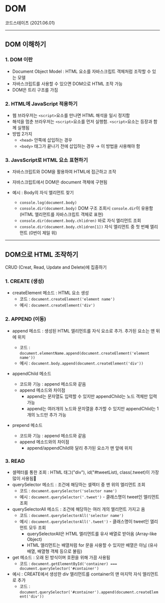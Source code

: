 # DOM
코드스테이츠 (2021.06.01)

***

## DOM 이해하기

### 1. DOM 이란
- Document Object Model : HTML 요소를 자바스크립트 객체처럼 조작할 수 있는 모델
- 자바스크립트를 사용할 수 있으면 DOM으로 HTML 조작 가능
- DOM은 트리 구조를 가짐

### 2. HTML에 JavaScript 적용하기
- 웹 브라우저는 ```<script>```요소를 만나면 HTML 해석을 일시 정지함
- 해석을 멈춘 브라우저는 ```<script>```요소를 먼저 실행함. ```<script>```요소는 등장과 함께 실행됨
- 방법 2가지
  - ```<head>``` 안쪽에 삽입하는 경우
  - ```<body>``` 태그가 끝나기 전에 삽입하는 경우 → 이 방법을 사용해야 함

### 3. JavsScript로 HTML 요소 표현하기
- 자바스크립트와 DOM을 활용하여 HTML에 접근하고 조작
- 자바스크립트에서 DOM은 document 객체에 구현됨

- 예시 : Body의 자식 엘리먼트 찾기
  - ```console.log(document.body)```
  - ```console.dir(document.body)``` DOM 구조 조회시 ```console.dir```이 유용함 (HTML 엘리먼트를 자바스크립트 객체로 표현)
  - ```console.dir(document.body.chlidren)``` 바로 자식 엘리먼트 조회
  - ```console.dir(document.body.chlidren[1])``` 자식 엘리먼트 중 첫 번째 엘리먼트 (0번이 제일 위)

***

## DOM으로 HTML 조작하기
CRUD (Creat, Read, Update and Delete)에 집중하기

### 1. CREATE (생성)
- createElement 메소드 : HTML 요소 생성
  - 코드 : ```document.createElement('element name')```
  - 예시 : ```document.createElement('div')```

### 2. APPEND (이동)
- append 메소드 : 생성된 HTML 엘리먼트를 자식 요소로 추가. 추가된 요소는 맨 뒤에 위치
  - 코드 : ```document.elementName.append(document.createElement('element name'))```
  - 예시 : ```document.body.append(document.createElement('div'))```

- appendChild 메소드
  - 코드와 기능 : append 메소드와 같음
  - append 메소드와 차이점
    - append는 문자열도 입력할 수 있지만 appendChild는 노드 객체만 입력 가능
    - append는 여러개의 노드와 문자열을 추가할 수 있지만 appendChlid는 1개의 노드만 추가 가능

- prepend 메소드
  - 코드와 기능 : append 메소드와 같음
  - append 메소드와의 차이점
    - append/appendChild와 달리 추가된 요소가 맨 앞에 위치


### 3. READ
- 셀렉터를 통한 조회 : HTML 태그("div"), id("#tweetList), class(.tweet)이 가장 많이 사용됨
- querySelector 메소드 : 조건에 해당하는 셀렉터 중 맨 위의 엘리먼트 조회
  - 코드 : ```document.querySelector('selector name')```
  - 예시 : ```document.querySelector('.tweet')``` - 클래스명이 tweet인 엘리먼트 조회
- querySelectorAll 메소드 : 조건에 해당하는 여러 개의 엘리먼트 가지고 옴
  - 코드 : ```document.querySelectorAll('selector name')```
  - 예시 : ```document.querySelectorAll('.tweet')``` - 클래스명이 tweet인 엘리먼트 모두 조회
    - querySelectorAll은 HTML 엘리먼트를 유사 배열로 받아옴 (Array-like Object)
    - HTML 엘리먼트는 배열처럼 for 문을 사용할 수 있지만 배열은 아님 (유사배열, 배열형 객체 등으로 불림)
- get 메소드 : 오래 된 방식이며 호환을 위해 가끔 사용됨
  - 코드 : ```document.getElementById('container) === document.querySelector('#container')```
- 예시 : CREATE에서 생성한 div 엘리먼트를 container의 맨 마지막 자식 엘리먼트로 추가
  - 코드 : ```document.querySelector('#container').append(document.createElement('div'))```
